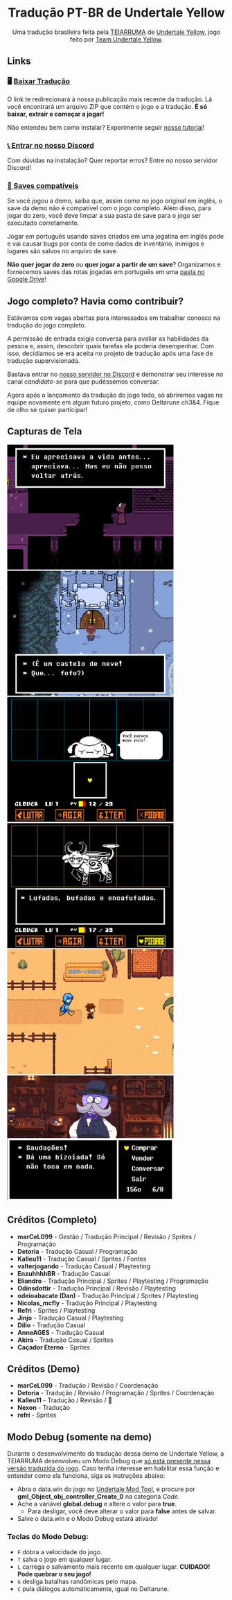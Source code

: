 <div align="center">
  <h1>Tradução PT-BR de Undertale Yellow</h1>
  Uma tradução brasileira feita pela <a href="https://github.com/TEIARRUMA">TEIARRUMA</a> de <a href="https://gamejolt.com/games/UndertaleYellow/136925">Undertale Yellow</a>, jogo feito por <a href="https://gamejolt.com/@TeamUTY">Team Undertale Yellow</a>.
</div>

## Links
### 🖥️ [Baixar Tradução](https://github.com/teiarruma/undertale-yellow-ptbr/releases/latest)

O link te redirecionará à nossa publicação mais recente da tradução. Lá você encontrará um arquivo ZIP que contém o jogo e a tradução. **É só baixar, extrair e começar a jogar!**

Não entendeu bem como instalar? Experimente seguir [nosso tutorial](https://youtu.be/3OjrcnpaCAw)!

### [📞 Entrar no nosso Discord](https://discord.gg/7DtZ7E4yYG)

Com dúvidas na instalação? Quer reportar erros? Entre no nosso servidor Discord!

### [📁 Saves compatíveis](https://drive.google.com/drive/folders/1GzOQpLQMj_PJPtG6hToEiGZJrXrUTuiS?usp=sharing)

Se você jogou a demo, saiba que, assim como no jogo original em inglês, o save da demo não é compatível com o jogo completo. Além disso, para jogar do zero, você deve limpar a sua pasta de save para o jogo ser executado corretamente.

Jogar em português usando saves criados em uma jogatina em inglês pode e vai causar bugs por conta de como dados de inventário, inimigos e lugares são salvos no arquivo de save.

**Não quer jogar do zero** ou **quer jogar a partir de um save**? Organizamos e fornecemos saves das rotas jogadas em português em uma [pasta no Google Drive](https://drive.google.com/drive/folders/1GzOQpLQMj_PJPtG6hToEiGZJrXrUTuiS?usp=sharing)!


## Jogo completo? Havia como contribuir?

Estávamos com vagas abertas para interessados em trabalhar conosco na tradução do jogo completo.

A permissão de entrada exigia conversa para avaliar as habilidades da pessoa e, assim, descobrir quais tarefas ela poderia desempenhar. Com isso, decidíamos se era aceita no projeto de tradução após uma fase de tradução supervisionada.

Bastava entrar no [nosso servidor no Discord](https://discord.gg/7DtZ7E4yYG) e demonstrar seu interesse no canal <i>candidate-se</i> para que pudéssemos conversar.

Agora após o lançamento da tradução do jogo todo, só abriremos vagas na equipe novamente em algum futuro projeto, como Deltarune ch3&4. Fique de olho se quiser participar!

## Capturas de Tela

<div align="left">
 <img alt="Ponte Quebrada" title="Ponte Quebrada" style="height: 18rem" src="./assets/dalv_ponte_quebrada.png" />
 <img alt="Castelo de Neve" title="Castelo de Neve" style="height: 18rem" src="./assets/castelo_neve.png" />
 <img alt="Não vou dormir" title="Não vou dormir" style="height: 18rem" src="./assets/travinsonia_pais.png" />
 <img alt="Bufadas" title="Bufadas" style="height: 18rem" src="./assets/bovidro_bufadas.png" />
 <img alt="Bem-Vindo" title="Bem-Vindo" style="height: 18rem" src="./assets/entrada_oasis.png" />
 <img alt="Loja" title="Loja" style="height: 18rem" src="./assets/blackjack_loja.png" />
</div>

## Créditos (Completo)

- **marCeL099** - Gestão / Tradução Principal / Revisão / Sprites / Programação
- **Detoria** - Tradução Casual / Programação
- **Kalleu11** - Tradução Casual / Sprites / Fontes
- **valterjogando** - Tradução Casual / Playtesting
- **EnzuhhhhBR** - Tradução Casual
- **Eliandro** - Tradução Principal / Sprites / Playtesting / Programação
- **Odinsdottir** - Tradução Principal / Revisão / Playtesting
- **odeioabacate (Dan)** - Tradução Principal / Sprites / Playtesting
- **Nicolas_mcfly** - Tradução Principal / Playtesting
- **Refri** - Sprites / Playtesting
- **Jinjo** - Tradução Casual / Playtesting
- **Dilio** - Tradução Casual
- **AnneAGES** - Tradução Casual
- **Akira** - Tradução Casual / Sprites
- **Caçador Eterno** - Sprites

## Créditos (Demo)

- **marCeL099** - Tradução / Revisão / Coordenação
- **Detoria** - Tradução / Revisão / Programação / Sprites / Coordenação
- **Kalleu11** - Tradução / Revisão / 🐐
- **Nexon** - Tradução
- **refri** - Sprites

## Modo Debug (somente na demo)
Durante o desenvolvimento da tradução dessa demo de Undertale Yellow, a TEIARRUMA desenvolveu um Modo Debug que <u>só está presente nessa versão traduzida do jogo</u>. Caso tenha interesse em habilitar essa função e entender como ela funciona, siga as instruções abaixo:

* Abra o data.win do jogo no [Undertale Mod Tool](https://github.com/krzys-h/UndertaleModTool), e procure por **gml_Object_obj_controller_Create_0** na categoria *Code*.
* Ache a variável **global.debug** e altere o valor para **true**.
  * Para desligar, você deve alterar o valor para **false** antes de salvar.
* Salve o data.win e o Modo Debug estará ativado!

### Teclas do Modo Debug:
- `F` dobra a velocidade do jogo.
- `T` salva o jogo em qualquer lugar.
- `L` carrega o salvamento mais recente em qualquer lugar. **CUIDADO! Pode quebrar o seu jogo!**
- `G` desliga batalhas randômicas pelo mapa.
- `C` pula diálogos automáticamente, igual no Deltarune.
